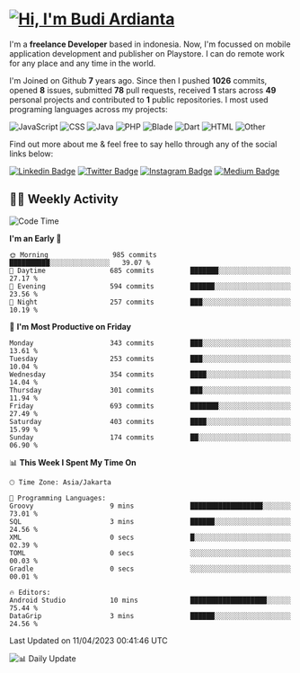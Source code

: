 # [![Hi, I'm Budi Ardianta](https://readme-typing-svg.herokuapp.com?size=24&vCenter=true&lines=%F0%9F%91%8B+Hi%2C+I'm+Budi+Ardianta+;%F0%9F%92%BB+Android+And+Web+Developer+)](https://git.io/typing-svg)

I'm a **freelance Developer** based in indonesia. Now, I'm focussed on mobile application development and publisher on Playstore. I can do remote work for any place and any time in the world.

I'm Joined on Github **7** years ago. Since then I pushed **1026** commits, opened **8** issues, submitted **78** pull requests, received **1** stars across **49** personal projects and contributed to **1** public repositories.
I most used programing languages across my projects:

![JavaScript](https://img.shields.io/badge/-JavaScript-%23f1e05a?style=flat&logo=JavaScript&logoColor=white)
![CSS](https://img.shields.io/badge/-CSS-%23563d7c?style=flat&logo=CSS&logoColor=white)
![Java](https://img.shields.io/badge/-Java-%23b07219?style=flat&logo=Java&logoColor=white)
![PHP](https://img.shields.io/badge/-PHP-%234F5D95?style=flat&logo=PHP&logoColor=white)
![Blade](https://img.shields.io/badge/-Blade-%23f7523f?style=flat&logo=Blade&logoColor=white)
![Dart](https://img.shields.io/badge/-Dart-%2300B4AB?style=flat&logo=Dart&logoColor=white)
![HTML](https://img.shields.io/badge/-HTML-%23e34c26?style=flat&logo=HTML&logoColor=white)
![Other](https://img.shields.io/badge/-Other-%23ededed?style=flat&logo=Other&logoColor=white)

Find out more about me & feel free to say hello through any of the social links below:

[![Linkedin Badge](https://img.shields.io/badge/-budiardianata-blue?style=flat&logo=Linkedin&logoColor=white&link=https://www.linkedin.com/in/budiardianata/)](https://www.linkedin.com/in/budiardianata/)
[![Twitter Badge](https://img.shields.io/badge/-budiardianata-%231DA1F2.svg?style=flat&logo=twitter&logoColor=white&link=https://www.twitter.com/budiardianata)](https://www.linkedin.com/in/budiardianata/)
[![Instagram Badge](https://img.shields.io/badge/-budiardianata-purple?style=flat&logo=instagram&logoColor=white&link=https://instagram.com/budiardianata/)](https://instagram.com/budiardianata)
[![Medium Badge](https://img.shields.io/badge/-@budiardianata-%2312100E.svg?style=flat&logo=Medium&logoColor=white&link=https://medium.com/@budiardianata/)](https://medium.com/@budiardianata)

## 👨‍💻 Weekly Activity
<!--START_SECTION:waka-->
![Code Time](http://img.shields.io/badge/Code%20Time-1%2C641%20hrs%2022%20mins-blue)

**I'm an Early 🐤** 

```text
🌞 Morning                985 commits         ██████████░░░░░░░░░░░░░░░   39.07 % 
🌆 Daytime                685 commits         ███████░░░░░░░░░░░░░░░░░░   27.17 % 
🌃 Evening                594 commits         ██████░░░░░░░░░░░░░░░░░░░   23.56 % 
🌙 Night                  257 commits         ███░░░░░░░░░░░░░░░░░░░░░░   10.19 % 
```
📅 **I'm Most Productive on Friday** 

```text
Monday                   343 commits         ███░░░░░░░░░░░░░░░░░░░░░░   13.61 % 
Tuesday                  253 commits         ███░░░░░░░░░░░░░░░░░░░░░░   10.04 % 
Wednesday                354 commits         ████░░░░░░░░░░░░░░░░░░░░░   14.04 % 
Thursday                 301 commits         ███░░░░░░░░░░░░░░░░░░░░░░   11.94 % 
Friday                   693 commits         ███████░░░░░░░░░░░░░░░░░░   27.49 % 
Saturday                 403 commits         ████░░░░░░░░░░░░░░░░░░░░░   15.99 % 
Sunday                   174 commits         ██░░░░░░░░░░░░░░░░░░░░░░░   06.90 % 
```


📊 **This Week I Spent My Time On** 

```text
🕑︎ Time Zone: Asia/Jakarta

💬 Programming Languages: 
Groovy                   9 mins              ██████████████████░░░░░░░   73.01 % 
SQL                      3 mins              ██████░░░░░░░░░░░░░░░░░░░   24.56 % 
XML                      0 secs              █░░░░░░░░░░░░░░░░░░░░░░░░   02.39 % 
TOML                     0 secs              ░░░░░░░░░░░░░░░░░░░░░░░░░   00.03 % 
Gradle                   0 secs              ░░░░░░░░░░░░░░░░░░░░░░░░░   00.01 % 

🔥 Editors: 
Android Studio           10 mins             ███████████████████░░░░░░   75.44 % 
DataGrip                 3 mins              ██████░░░░░░░░░░░░░░░░░░░   24.56 % 
```


 Last Updated on 11/04/2023 00:41:46 UTC
<!--END_SECTION:waka-->

![📊 Daily Update](https://github.com/budiardianata/budiardianata/actions/workflows/update-activity.yml/badge.svg)
